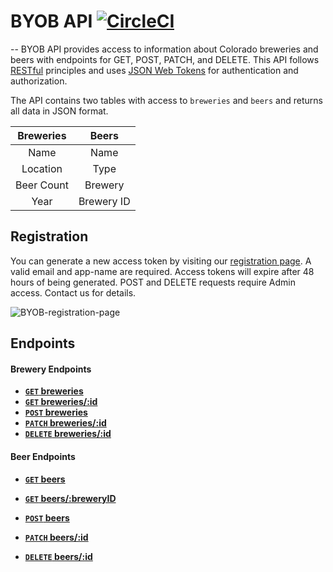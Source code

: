 # BYOB API [![CircleCI](https://circleci.com/gh/tylerjhevia/BYOB.svg?style=svg)](https://circleci.com/gh/tylerjhevia/BYOB)
--
BYOB API provides access to information about Colorado breweries and beers with endpoints for GET, POST, PATCH, and DELETE. This API follows [RESTful](https://en.wikipedia.org/wiki/Representational_state_transfer) principles and uses [JSON Web Tokens](https://jwt.io/) for authentication and authorization. 

The API contains two tables with access to `breweries` and `beers` and returns all data in JSON format. 

| **Breweries**        | **Beers**            |
| :------------------: | :------------------: |
| Name                 | Name                 |
| Location             | Type                 |
| Beer Count           | Brewery              |
| Year                 | Brewery ID           |


## Registration
You can generate a new access token by visiting our [registration page](https://byob-db-th.herokuapp.com/). A valid email and app-name are required. Access tokens will expire after 48 hours of being generated. POST and DELETE requests require Admin access. Contact us for details. 

![BYOB-registration-page](https://i.imgur.com/VT38K9D.png)

## Endpoints

#### Brewery Endpoints

- **[`GET` breweries](https://github.com/tylerjhevia/BYOB/blob/master/documentation/breweries_endpoints/GET_breweries.md)**
- **[`GET` breweries/:id](https://github.com/tylerjhevia/BYOB/blob/master/documentation/breweries_endpoints/GET_breweries_id.md)**
- **[`POST` breweries](https://github.com/tylerjhevia/BYOB/blob/master/documentation/breweries_endpoints/POST_breweries.md)**
- **[`PATCH` breweries/:id](https://github.com/tylerjhevia/BYOB/blob/master/documentation/breweries_endpoints/PATCH_breweries_id.md)**
- **[`DELETE` breweries/:id](https://github.com/tylerjhevia/BYOB/blob/master/documentation/breweries_endpoints/DELETE_breweries_id.md)**

#### Beer Endpoints

- **[`GET` beers](https://github.com/tylerjhevia/BYOB/blob/master/documentation/beers_endpoints/GET%20beers.md)**
- **[`GET` beers/:breweryID](https://github.com/tylerjhevia/BYOB/blob/master/documentation/beers_endpoints/GET%20beers:id.md)**
- **[`POST` beers](https://github.com/tylerjhevia/BYOB/blob/master/documentation/beers_endpoints/POST%20beers.md)**
- **[`PATCH` beers/:id](https://github.com/tylerjhevia/BYOB/blob/master/documentation/beers_endpoints/PATCH%20beers:id.md)**

- **[`DELETE` beers/:id](https://github.com/tylerjhevia/BYOB/blob/master/documentation/beers_endpoints/DELETE%20beers:id.md)**


